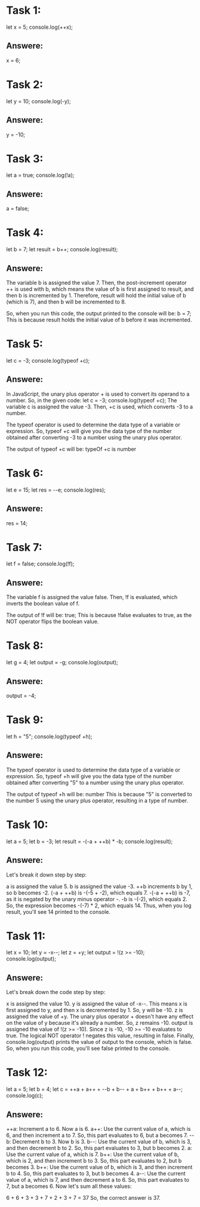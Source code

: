 # Task 1:
 let x = 5;
 console.log(++x);
## Answere: 
 x = 6;


# Task 2:
 let y = 10;
 console.log(-y);
## Answere:
 y = -10;


# Task 3:
 let a = true;
 console.log(!a);
## Answere: 
 a = false;


# Task 4:
 let b = 7;
 let result = b++;
 console.log(result);
## Answere:
The variable b is assigned the value 7. Then, the post-increment operator ++ is used with b, which means the value of b is first assigned to result, and then b is incremented by 1. Therefore, result will hold the initial value of b (which is 7), and then b will be incremented to 8.

So, when you run this code, the output printed to the console will be:
 b = 7;
This is because result holds the initial value of b before it was incremented. 


# Task 5:
 let c = -3;
 console.log(typeof +c);
## Answere:
In JavaScript, the unary plus operator + is used to convert its operand to a number. So, in the given code:
 let c = -3;
 console.log(typeof +c);
 The variable c is assigned the value -3. Then, +c is used, which converts -3 to a number.

The typeof operator is used to determine the data type of a variable or expression. So, typeof +c will give you the data type of the number obtained after converting -3 to a number using the unary plus operator.

The output of typeof +c will be:
 typeOf +c is number


# Task 6:
 let e = 15;
 let res = --e;
 console.log(res);
## Answere:
 res = 14; 


# Task 7:
 let f = false;
 console.log(!f);
## Answere:
The variable f is assigned the value false. Then, !f is evaluated, which inverts the boolean value of f.

The output of !f will be:
    true;
This is because !false evaluates to true, as the NOT operator flips the boolean value.    

  

# Task 8:
 let g = 4;
 let output = -g;
 console.log(output);
## Answere:
 output = -4;


# Task 9:
 let h = "5";
 console.log(typeof +h);
## Answere:
The typeof operator is used to determine the data type of a variable or expression. So, typeof +h will give you the data type of the number obtained after converting "5" to a number using the unary plus operator.

The output of typeof +h will be:
   number
This is because "5" is converted to the number 5 using the unary plus operator, resulting in a type of number.  

# Task 10:
 let a = 5;
 let b = -3;
 let result = -(-a + ++b) * -b;
 console.log(result);
## Answere:
Let's break it down step by step:

a is assigned the value 5.
b is assigned the value -3.
++b increments b by 1, so b becomes -2.
(-a + ++b) is -(-5 + -2), which equals 7.
-(-a + ++b) is -7, as it is negated by the unary minus operator -.
-b is -(-2), which equals 2.
So, the expression becomes -(-7) * 2, which equals 14.
Thus, when you log result, you'll see 14 printed to the console.
 

# Task 11:
 let x = 10;
 let y = -x--;
 let z = +y;
 let output = !(z >= -10);
 console.log(output);

## Answere:
Let's break down the code step by step:

x is assigned the value 10.
y is assigned the value of -x--. This means x is first assigned to y, and then x is decremented by 1. So, y will be -10.
z is assigned the value of +y. The unary plus operator + doesn't have any effect on the value of y because it's already a number. So, z remains -10.
output is assigned the value of !(z >= -10). Since z is -10, -10 >= -10 evaluates to true. The logical NOT operator ! negates this value, resulting in false.
Finally, console.log(output) prints the value of output to the console, which is false.
So, when you run this code, you'll see false printed to the console.


# Task 12:
 let a = 5;
 let b = 4;
 let c = ++a + a++ + --b + b-- + a + b++ + b++ + a--;
 console.log(c);

## Answere:
++a: Increment a to 6. Now a is 6.
a++: Use the current value of a, which is 6, and then increment a to 7. So, this part evaluates to 6, but a becomes 7.
--b: Decrement b to 3. Now b is 3.
b--: Use the current value of b, which is 3, and then decrement b to 2. So, this part evaluates to 3, but b becomes 2.
a: Use the current value of a, which is 7.
b++: Use the current value of b, which is 2, and then increment b to 3. So, this part evaluates to 2, but b becomes 3.
b++: Use the current value of b, which is 3, and then increment b to 4. So, this part evaluates to 3, but b becomes 4.
a--: Use the current value of a, which is 7, and then decrement a to 6. So, this part evaluates to 7, but a becomes 6.
Now let's sum all these values:

6 + 6 + 3 + 3 + 7 + 2 + 3 + 7 = 37
So, the correct answer is 37. 






